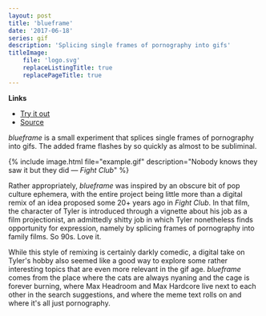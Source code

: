 ```yaml
---
layout: post
title: 'blueframe'
date: '2017-06-18'
series: gif
description: 'Splicing single frames of pornography into gifs'
titleImage:
    file: 'logo.svg'
    replaceListingTitle: true
    replacePageTitle: true
---
```


**Links**

- [Try it out][site]
- [Source](https://github.com/mattbierner/blueframe)

*blueframe* is a small experiment that splices single frames of pornography into gifs. The added frame flashes by so quickly as almost to be subliminal.

{% include image.html file="example.gif" description="Nobody knows they saw it but they did — *Fight Club*" %}

Rather appropriately, *blueframe* was inspired by an obscure bit of pop culture ephemera, with the entire project being little more than a digital remix of an idea proposed some 20+ years ago in *Fight Club*. In that film, the character of Tyler is introduced through a vignette about his job as a film projectionist, an admittedly shitty job in which Tyler nonetheless finds opportunity for expression, namely by splicing frames of pornography into family films. So 90s. Love it.

While this style of remixing is certainly darkly comedic, a digital take on Tyler's hobby also seemed like a good way to explore some rather interesting topics that are even more relevant in the gif age. *blueframe* comes from the place where the cats are always nyaning and the cage is forever burning, where Max Headroom and Max Hardcore live next to each other in the search suggestions, and where the meme text rolls on and where it's all just pornography.


[site]: https://mattbierner.github.io/blueframe/
[dot-gif]: /series/gif